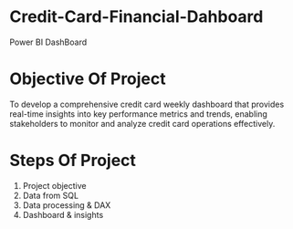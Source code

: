 # Credit-Card-Financial-Dahboard
Power BI DashBoard

# Objective Of Project
To develop a comprehensive credit card weekly dashboard that provides real-time insights into key performance metrics and trends, 
enabling stakeholders to monitor and analyze credit card operations effectively.


# Steps Of Project 
1.	Project objective 
2.	Data from SQL
3.	Data processing & DAX
4.	Dashboard & insights
